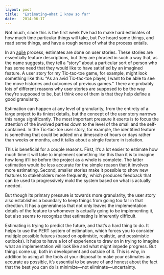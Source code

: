 ```yaml
---
layout: post
title:  "Estimating—What I know so far"
date:   2014-06-17
---
```


Not much, since this is the first week I’ve had to make hard estimates of 
how much time particular things will take, but I’ve heard some things, and 
read some things, and have a rough sense of what the process entails.

In an [agile][] process, estimates are done on user stories. These stories are 
essentially feature descriptions, but they are phrased in such a way that, as 
the name suggests, they tell a “story” about a particular sort of person who 
has some need that they would like to have satisfied by an imagined feature. A 
user story for my Tic-tac-toe game, for example, might look something like 
this: “As an avid Tic-tac-toe player, I want to be able to see the move 
histories and outcomes of previous games.” There are probably lots of different 
reasons why user stories are supposed to be the way they’re supposed to be, but 
I think one of them is that they help define a good granularity.

Estimation can happen at any level of granularity, from the entirety of a large 
project to its tiniest details, but the concept of the user story narrows this 
range significantly. The most important pressure it exerts is to focus the 
attention of the involved parties down to the level of the small and the 
self-contained. In the Tic-tac-toe user story, for example, the identified 
feature is something that could be added on a timescale of hours or days rather 
than weeks or months, and it talks about a single feature in isolation.

This is beneficial for a couple reasons. First, it’s a lot easier to estimate how 
much time it will take to implement something like this than it is to imagine 
how long it’ll be before the project as a whole is complete. The latter estimation 
would be less accurate for the simple reason that it involves more estimating. 
Second, smaller stories make it possible to show new features to stakeholders 
more frequently, which produces feedback that can be used to progressively mold the 
system based on what is actually needed.

But though its primary pressure is towards more granularity, the user story also 
establishes a boundary to keep things from going too far in that direction. It has 
a generalness that not only leaves the implementation details of the feature to 
whomever is actually going to be implementing it, but also seems to recognize that 
estimating is inherently difficult.

Estimating is trying to predict the future, and that’s a hard thing to do. It helps 
to use the PERT system of estimation, which forces you to consider multiple possible 
futures (based on optimistic, realistic, and pessimistic outlooks). It helps to 
have a lot of experience to draw on in trying to imagine what an implementation will 
look like and what might impede progress. But things come up, both in development 
and outside of it. This is why, in addition to using all the tools at your disposal 
to make your estimates as accurate as possible, it’s essential to be aware of and 
honest about the fact that the best you can do is minimize—not eliminate—uncertainty.

[agile]: http://en.wikipedia.org/wiki/Agile_software_development
